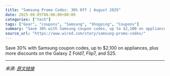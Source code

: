```yaml
---
title: "Samsung Promo Codes: 30% Off | August 2025"
date: 2025-08-05T06:00:00+08:00
categories: ["tech"]
tags: ["Gear", "coupons", "Samsung", "Shopping", "Coupons"]
summary: "Save 30% with Samsung coupon codes, up to $2,100 on appliances, plus more discounts on the Galaxy Z Fold7, Flip7, and S25."
source_url: "https://www.wired.com/story/samsung-promo-codes/"
---
```


Save 30% with Samsung coupon codes, up to $2,100 on appliances, plus more discounts on the Galaxy Z Fold7, Flip7, and S25.

---

*来源: [原文链接](https://www.wired.com/story/samsung-promo-codes/)*
